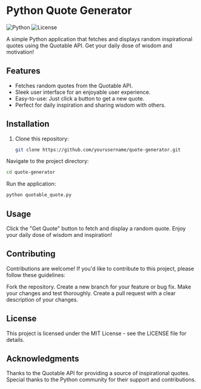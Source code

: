 # Python Quote Generator

![Python](https://img.shields.io/badge/Python-3.7%2B-blue)
![License](https://img.shields.io/badge/License-MIT-green)

A simple Python application that fetches and displays random inspirational quotes using the Quotable API. Get your daily dose of wisdom and motivation!

## Features

- Fetches random quotes from the Quotable API.
- Sleek user interface for an enjoyable user experience.
- Easy-to-use: Just click a button to get a new quote.
- Perfect for daily inspiration and sharing wisdom with others.

## Installation

1. Clone this repository:

   ```bash
   git clone https://github.com/yourusername/quote-generator.git

Navigate to the project directory:

  ```bash
  cd quote-generator
  ```
Run the application:

  ```bash
python quotable_quote.py
  ```
## Usage
Click the "Get Quote" button to fetch and display a random quote.
Enjoy your daily dose of wisdom and inspiration!
## Contributing
Contributions are welcome! If you'd like to contribute to this project, please follow these guidelines:

Fork the repository.
Create a new branch for your feature or bug fix.
Make your changes and test thoroughly.
Create a pull request with a clear description of your changes.

## License
This project is licensed under the MIT License - see the LICENSE file for details.

## Acknowledgments
Thanks to the Quotable API for providing a source of inspirational quotes.
Special thanks to the Python community for their support and contributions.
